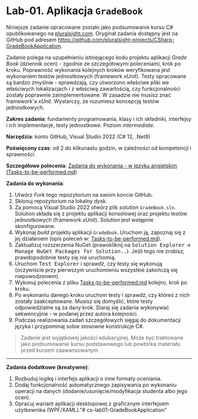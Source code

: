 # Lab-01. Aplikacja `GradeBook`

Niniejsze zadanie opracowane zostało jako podsumowanie kursu C# opublikowanego na [pluralsight.com](http://www.pluralsight.com). Oryginał zadania dostępny jest na GitHub pod adresem <https://github.com/pluralsight-projects/CSharp-GradeBookApplication>.

Zadanie polega na uzupełnieniu istniejącego kodu projektu aplikacji _Grade Book_ (dziennik ocen) - zgodnie ze szczegółowymi poleceniami, krok po kroku. Poprawność wykonania kolejnych kroków weryfikowana jest wykonaniem testów jednostkowych (framework _xUnit_). Testy opracowane są bardzo zmyślnie - sprawdzają, czy utworzono właściwe pliki we właściwych lokalizacjach i z właściwą zawartością, czy funkcjonalności zostały poprawnie zaimplementowane. W zasadzie nie musisz znać framework'a _xUnit_. Wystarczy, że rozumiesz koncepcję testów jednostkowych.

**Zakres zadania**: fundamenty programowania, klasy i ich składniki, interfejsy i ich implementacje, testy jednostkowe. Poziom _intermediate_.

**Narzędzia**: konto GitHub, Visual Studio 2022 (C# 12, .Net8)

**Poświęcony czas**: od 2 do kilkunastu godzin, w zależności od kompetencji i sprawności.

**Szczegółowe polecenia**: [Zadania do wykonania - w języku angielskim (Tasks-to-be-performed.md)](Tasks-to-be-performed.md)

**Zadania do wykonania**:

1. Utwórz _Fork_ tego repozytorium na swoim koncie GitHub.
2. Sklonuj repozytorium na lokalny dysk.
3. Za pomocą Visual Studio 2022 otwórz plik _solution_ `GradeBook.sln`. Solution składa się z projektu aplikacji konsolowej oraz projektu testów jednostkowych (framework _xUnit_). _Solution_ jest wstępnie skonfigurowane.
4. Wykonaj _build_ projektu aplikacji `GradeBook`. Uruchom ją, zapoznaj się z jej działaniem (opis poleceń w: [Tasks-to-be-performed.md](Tasks-to-be-performed.md)).
5. Zaktualizuj rozszerzenia NuGet (prawokliknij na <kbd>Solution Explorer</kbd> → <kbd>Manage NuGet Packages for Solution..</kbd>). Jeśli tego nie zrobisz, prawdopodobnie testy się nie uruchomią.
6. Uruchom <kbd>Test Explorer</kbd> i sprawdź, czy testy się wykonują (oczywiście przy pierwszym uruchomieniu wszystkie zakończą się niepowodzeniem).
7. Wykonuj polecenia z pliku [Tasks-to-be-performed.md](Tasks-to-be-performed.md) kolejno, krok po kroku.
8. Po wykonaniu danego kroku uruchom testy i sprawdź, czy któreś z nich zostały zaakceptowane. Musisz się domyślić, które testy odpowiedzialne są za dany krok. Staraj się zadania wykonywać sekwencyjnie - w podanej przez autora kolejności.
9. Podczas realizowania zadań szczegółowych sięgaj do dokumentacji języka i przypominaj sobie stosowne konstrukcje C#.


> Zadanie jest wyjątkowej jakości edukacyjnej. Może być traktowane jako podsumowanie kursu podstawowego lub powtórka materiału przed kursem zaawansowanym.

---

**Zadania dodatkowe (kreatywne)**:

1. Rozbuduj logikę i interfejs aplikacji o inne formaty oceniania.
2. Dodaj funkcjonalność automatycznego zapisywania po wykonaniu operacji na danych (dodanie/usunięcie/modyfikacja studenta albo jego ocen).
3. Opracuj wariant aplikacji desktopowej z graficznym interfejsem użytkownika (WPF/XAML)."# cs-lab01-GradeBookApplication" 
